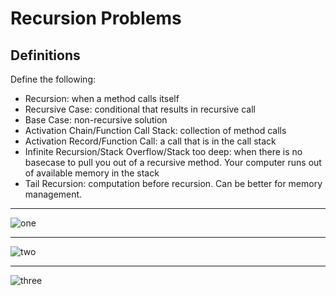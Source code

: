 # Recursion Problems

## Definitions
Define the following: 
- Recursion: when a method calls itself
- Recursive Case: conditional that results in recursive call
- Base Case: non-recursive solution
- Activation Chain/Function Call Stack: collection of method calls 
- Activation Record/Function Call: a call that is in the call stack
- Infinite Recursion/Stack Overflow/Stack too deep: when there is no basecase to pull you out of a recursive method. Your computer runs out of available memory in the stack
- Tail Recursion: computation before recursion. Can be better for memory management.

-------

![one](https://github.com/kschumy/recursion-tracing/blob/master/CSFun.png)

-------

![two](https://github.com/kschumy/recursion-tracing/blob/master/CSFun2.png)

-------

![three](https://github.com/kschumy/recursion-tracing/blob/master/CSFun3.png)
